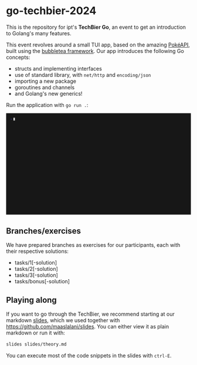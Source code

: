# go-techbier-2024

This is the repository for ipt's **TechBier Go**, an event to get an
introduction to Golang's many features.

This event revolves around a small TUI app, based on the amazing
[PokéAPI](https://pokeapi.co/), built using the
[bubbletea framework](https://github.com/charmbracelet/bubbletea). Our app
introduces the following Go concepts:

- structs and implementing interfaces
- use of standard library, with `net/http` and `encoding/json`
- importing a new package
- goroutines and channels
- and Golang's new generics!

Run the application with `go run .`:

![](/assets/demo.gif)

## Branches/exercises

We have prepared branches as exercises for our participants, each with their
respective solutions:

- tasks/1[-solution]
- tasks/2[-solution]
- tasks/3[-solution]
- tasks/bonus[-solution]

## Playing along

If you want to go through the TechBier, we recommend starting at our markdown
[slides](/slides/theory.md), which we used together with
https://github.com/maaslalani/slides. You can either view it as plain markdown
or run it with:

```bash
slides slides/theory.md
```

You can execute most of the code snippets in the slides with `ctrl-E`.
